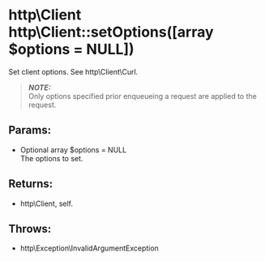 # http\Client http\Client::setOptions([array $options = NULL])

Set client options.
See http\Client\Curl.

> ***NOTE:***  
> Only options specified prior enqueueing a request are applied to the request.

## Params:

* Optional array $options = NULL  
  The options to set.

## Returns:

* http\Client, self.

## Throws:

* http\Exception\InvalidArgumentException
